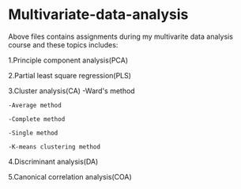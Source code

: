 # Multivariate-data-analysis
Above files contains assignments during my multivarite data analysis course and these topics includes:

1.Principle component analysis(PCA)

2.Partial least square regression(PLS)

3.Cluster analysis(CA)
    -Ward's method
    
    -Average method
    
    -Complete method
    
    -Single method
    
    -K-means clustering method
    
4.Discriminant analysis(DA)

5.Canonical correlation analysis(COA)

